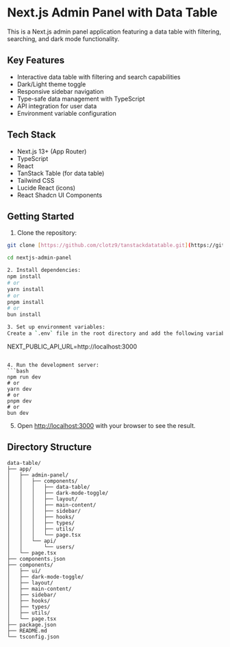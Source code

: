 # Next.js Admin Panel with Data Table

This is a Next.js admin panel application featuring a data table with filtering, searching, and dark mode functionality.

## Key Features

- Interactive data table with filtering and search capabilities
- Dark/Light theme toggle
- Responsive sidebar navigation
- Type-safe data management with TypeScript
- API integration for user data
- Environment variable configuration

## Tech Stack

- Next.js 13+ (App Router)
- TypeScript
- React
- TanStack Table (for data table)
- Tailwind CSS
- Lucide React (icons)
- React Shadcn UI Components

## Getting Started

1. Clone the repository:
```bash
git clone [https://github.com/clotz9/tanstackdatatable.git](https://github.com/clotz9/tanstackdatatable.git)

cd nextjs-admin-panel

2. Install dependencies:
npm install
# or
yarn install
# or
pnpm install
# or
bun install

3. Set up environment variables:
Create a `.env` file in the root directory and add the following variables:
```
NEXT_PUBLIC_API_URL=http://localhost:3000
```

4. Run the development server:
```bash
npm run dev
# or
yarn dev
# or
pnpm dev
# or
bun dev
```

5. Open [http://localhost:3000](http://localhost:3000) with your browser to see the result.


## Directory Structure

```
data-table/
├── app/
│   ├── admin-panel/
│   │   ├── components/
│   │   │   ├── data-table/
│   │   │   ├── dark-mode-toggle/
│   │   │   ├── layout/
│   │   │   ├── main-content/
│   │   │   ├── sidebar/
│   │   │   ├── hooks/
│   │   │   ├── types/
│   │   │   ├── utils/
│   │   │   └── page.tsx
│   │   └── api/
│   │       └── users/
│   └── page.tsx
├── components.json
├── components/
│   ├── ui/
│   ├── dark-mode-toggle/
│   ├── layout/
│   ├── main-content/
│   ├── sidebar/
│   ├── hooks/
│   ├── types/
│   ├── utils/
│   └── page.tsx
├── package.json
├── README.md
└── tsconfig.json
```
